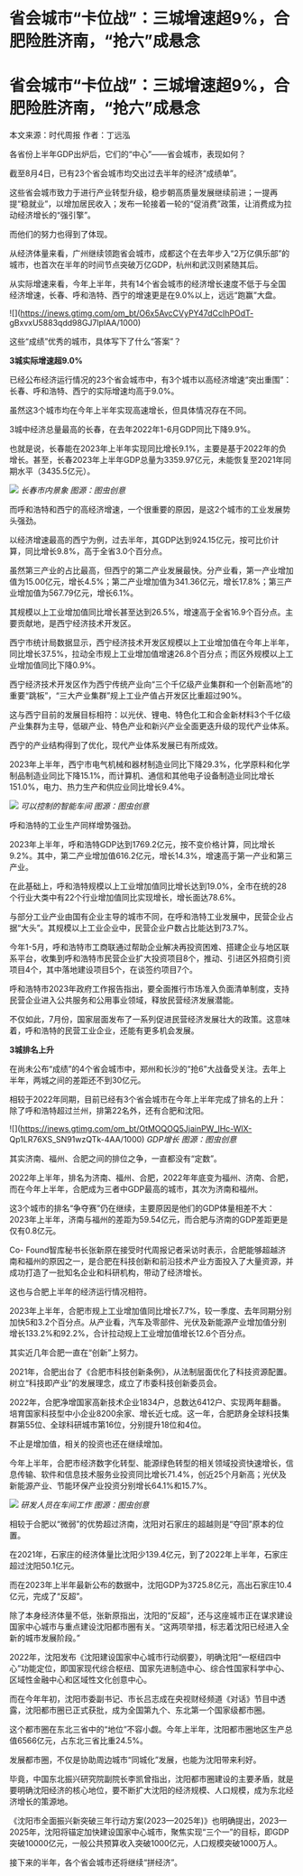 # 省会城市“卡位战”：三城增速超9%，合肥险胜济南，“抢六”成悬念

# 省会城市“卡位战”：三城增速超9%，合肥险胜济南，“抢六”成悬念

本文来源：时代周报 作者：丁远泓

各省份上半年GDP出炉后，它们的“中心”——省会城市，表现如何？

截至8月4日，已有23个省会城市均交出过去半年的经济“成绩单”。

这些省会城市致力于进行产业转型升级，稳步朝高质量发展继续前进；一提再提“稳就业”，以增加居民收入；发布一轮接着一轮的“促消费”政策，让消费成为拉动经济增长的“强引擎”。

而他们的努力也得到了体现。

从经济体量来看，广州继续领跑省会城市，成都这个在去年步入“2万亿俱乐部”的城市，也首次在半年的时间节点突破万亿GDP，杭州和武汉则紧随其后。

从实际增速来看，今年上半年，共有14个省会城市的经济增长速度不低于与全国经济增速，长春、呼和浩特、西宁的增速更是在9.0%以上，远远“跑赢”大盘。

![](https://inews.gtimg.com/om_bt/O6x5AvcCVyPY47dCcIhPOdT-
gBxvxU5883qdd98GJ7lpIAA/1000)

这些“成绩”优秀的城市，具体写下了什么“答案”？

**3城实际增速超9.0%**

已经公布经济运行情况的23个省会城市中，有3个城市以高经济增速“突出重围”：长春、呼和浩特、西宁的实际增速均高于9.0%。

虽然这3个城市均在今年上半年实现高速增长，但具体情况存在不同。

3城中经济总量最高的长春，在去年2022年1-6月GDP同比下降9.9%。

也就是说，长春能在2023年上半年实现同比增长9.1%，主要是基于2022年的负增长。甚至，长春2023年上半年GDP总量为3359.97亿元，未能恢复至2021年同期水平（3435.5亿元）。

![](https://inews.gtimg.com/om_bt/OYGPR9U_xKlf87rJJFfZEAIA0TY2mFP9OxTeichbGZAJQAA/1000)
_长春市内景象 图源：图虫创意_

而呼和浩特和西宁的高经济增速，一个很重要的原因，是这2个城市的工业发展势头强劲。

以经济增速最高的西宁为例，过去半年，其GDP达到924.15亿元，按可比价计算，同比增长9.8%，高于全省3.0个百分点。

虽然第三产业的占比最高，但西宁的第二产业发展最快。分产业看，第一产业增加值为15.00亿元，增长4.5%；第二产业增加值为341.36亿元，增长17.8%；第三产业增加值为567.79亿元，增长6.1%。

其规模以上工业增加值同比增长甚至达到26.5%，增速高于全省16.9个百分点。主要贡献地，是西宁经济技术开发区。

西宁市统计局数据显示，西宁经济技术开发区规模以上工业增加值在今年上半年，同比增长37.5%，拉动全市规上工业增加值增速26.8个百分点；而区外规模以上工业增加值同比下降0.9%。

西宁经济技术开发区作为西宁传统产业向“三个千亿级产业集群和一个创新高地”的重要“跳板”，“三大产业集群”规上工业产值占开发区比重超过90%。

这与西宁目前的发展目标相符：以光伏、锂电、特色化工和合金新材料3个千亿级产业集群为主导，低碳产业、特色产业和新兴产业全面更迭升级的现代产业体系。

西宁的产业结构得到了优化，现代产业体系发展已有所成效。

2023年上半年，西宁市电气机械和器材制造业同比下降29.3%，化学原料和化学制品制造业同比下降15.1%，而计算机、通信和其他电子设备制造业同比增长151.0%，电力、热力生产和供应业同比增长9.4%。

![](https://inews.gtimg.com/om_bt/OgdcMnoiN9mk47PURd64fbF7D5SIeRkCZ9e19lSLH2nmEAA/1000)
_可以控制的智能车间 图源：图虫创意_

呼和浩特的工业生产同样增势强劲。

2023年上半年，呼和浩特GDP达到1769.2亿元，按不变价格计算，同比增长9.2%。其中，第二产业增加值616.2亿元，增长14.3%，增速高于第一产业和第三产业。

在此基础上，呼和浩特规模以上工业增加值同比增长达到19.0%，全市在统的28个行业大类中有22个行业增加值同比实现增长，增长面达78.6%。

与部分工业产业由国有企业主导的城市不同，在呼和浩特工业发展中，民营企业占据“大头”。其规模以上工业企业中，民营企业户数占比能达到73.7%。

今年1-5月，呼和浩特市工商联通过帮助企业解决再投资困难、搭建企业与地区联系平台，收集到呼和浩特市民营企业扩大投资项目8个，推动、引进区外招商引资项目4个，其中落地建设项目5个，在谈签约项目7个。

呼和浩特市2023年政府工作报告指出，要全面推行市场准入负面清单制度，支持民营企业进入公共服务和公用事业领域，释放民营经济发展潜能。

不仅如此，7月份，国家层面发布了一系列促进民营经济发展壮大的政策。这意味着，呼和浩特的民营工业企业，还能有更多机会发展。

**3城排名上升**

在尚未公布“成绩”的4个省会城市中，郑州和长沙的“抢6”大战备受关注。去年上半年，两城之间的差距还不到30亿元。

相较于2022年同期，目前已经有3个省会城市在今年上半年完成了排名的上升：除了呼和浩特超过兰州，排第22名外，还有合肥和沈阳。

![](https://inews.gtimg.com/om_bt/OtMOQOQ5JjainPW_lHc-WlX-
Qp1LR76XS_SN91wzQTk-4AA/1000) _GDP增长 图源：图虫创意_

其实济南、福州、合肥之间的排位之争，一直都没有“定数”。

2022年上半年，排名为济南、福州、合肥，2022年年底变为福州、济南、合肥，而在今年上半年，合肥成为三者中GDP最高的城市，其次为济南和福州。

这3个城市的排名“争夺赛”仍在继续，主要原因是他们的GDP体量相差不大：2023年上半年，济南与福州的差距为59.54亿元，而合肥与济南的GDP差距更是仅有0.8亿元。

Co-
Found智库秘书长张新原在接受时代周报记者采访时表示，合肥能够超越济南和福州的原因之一，是合肥在科技创新和前沿技术产业方面投入了大量资源，并成功打造了一批知名企业和科研机构，带动了经济增长。

这也与合肥上半年的经济运行情况相符。

2023年上半年，合肥市规上工业增加值同比增长7.7%，较一季度、去年同期分别加快5和3.2个百分点。从产业看，汽车及零部件、光伏及新能源产业增加值分别增长133.2%和92.2%，合计拉动规上工业增加值增长12.6个百分点。

其实近几年合肥一直在“创新”上努力。

2021年，合肥出台了《合肥市科技创新条例》，从法制层面优化了科技资源配置。树立“科技即产业”的发展理念，成立了市委科技创新委员会。

2022年，合肥净增国家高新技术企业1834户，总数达6412户、实现两年翻番。培育国家科技型中小企业8200余家、增长近七成。这一年，合肥跻身全球科技集群第55位、全球科研城市第16位，分别提升18位和4位。

不止是增加值，相关的投资也还在继续增加。

今年上半年，合肥市经济数字化转型、能源绿色转型的相关领域投资快速增长，信息传输、软件和信息技术服务业投资同比增长71.4%，创近25个月新高；光伏及新能源产业、节能环保产业投资分别增长64.1%和15.7%。

![](https://inews.gtimg.com/om_bt/OcXBkKAF74JVPZT8AtghawYnKmq6Za7Z0l3C11aeC_VDcAA/1000)
_研发人员在车间工作 图源：图虫创意_

相较于合肥以“微弱”的优势超过济南，沈阳对石家庄的超越则是“夺回”原本的位置。

在2021年，石家庄的经济体量比沈阳少139.4亿元，到了2022年上半年，石家庄超过沈阳50.1亿元。

而在2023年上半年最新公布的数据中，沈阳GDP为3725.8亿元，高出石家庄10.4亿元，完成了“反超”。

除了本身经济体量不低，张新原指出，沈阳的“反超”，还与这座城市正在谋求建设国家中心城市与重点建设沈阳都市圈有关。“这两项举措，标志着沈阳已经进入全新的城市发展阶段。”

2022年，沈阳发布《沈阳建设国家中心城市行动纲要》，明确沈阳“一枢纽四中心”功能定位，即国家现代综合枢纽、国家先进制造中心、综合性国家科学中心、区域性金融中心和区域性文化创意中心。

而在今年年初，沈阳市委副书记、市长吕志成在央视财经频道《对话》节目中透露，沈阳都市圈已正式获批，成为全国第九个、东北第一个国家级都市圈。

这个都市圈在东北三省中的“地位”不容小觑。今年上半年，沈阳都市圈地区生产总值6566亿元，占东北三省比重24.5%。

发展都市圈，不仅是协助周边城市“同城化”发展，也能为沈阳带来利好。

毕竟，中国东北振兴研究院副院长李凯曾指出，沈阳都市圈建设的主要矛盾，就是要明确沈阳经济的核心地位，要不断扩大沈阳的经济规模、人口规模，成为东北经济增长的策源地。

《沈阳市全面振兴新突破三年行动方案(2023—2025年)》也明确提出，2023—2025年，沈阳将锚定加快建设国家中心城市，聚焦实现“三个一”的目标，即GDP突破10000亿元，一般公共预算收入突破1000亿元，人口规模突破1000万人。

接下来的半年，各个省会城市还将继续“拼经济”。

